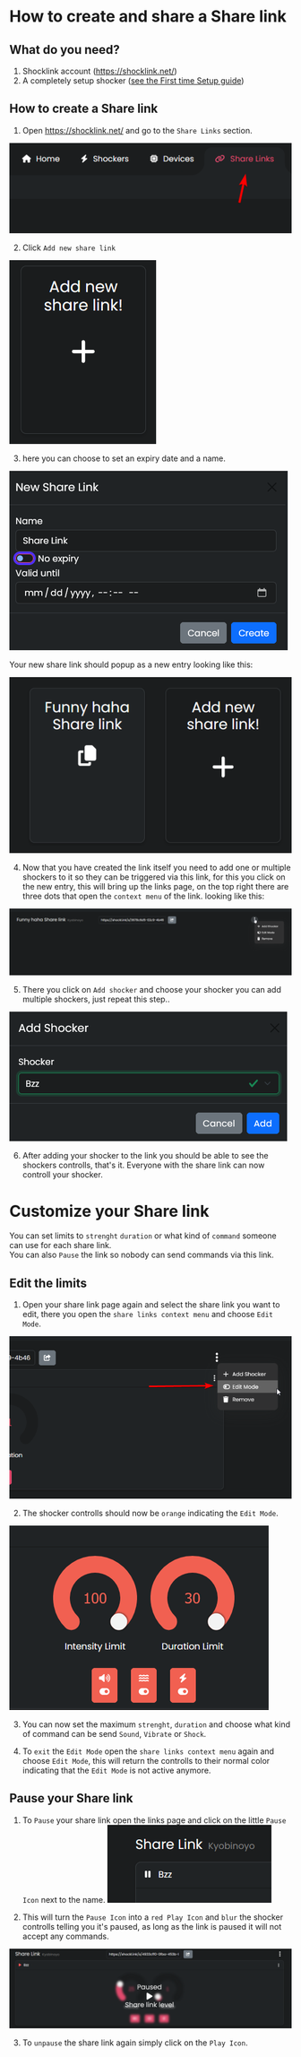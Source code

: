 # How to create and share a Share link
## What do you need?  
1. Shocklink account (https://shocklink.net/)
2. A completely setup shocker ([see the First time Setup guide](../quickstart/first-setup.md))



  ## How to create a Share link

  1. Open https://shocklink.net/ and go to the ``Share Links`` section.
  
![Image "Find add Button"](../static/kyobinoyo/findshocklinks.png)  

  2. Click ``Add new share link``

![Image "Find add Button"](../static/kyobinoyo/addnewsharelink.png)  

  3. here you can choose to set an expiry date and a name.

![Image "Find add Button"](../static/kyobinoyo/createshocklink.png)  

  Your new share link should popup as a new entry looking like this:

![Image "Find add Button"](../static/kyobinoyo/sharelinkcreated.png)  

  4. Now that you have created the link itself you need to add one or multiple shockers to it so they can be triggered via this link, for this you click on the new entry, this will bring up the links page, on the top right there are three dots that open the ``context menu`` of the link. looking like this:

![Image "Find add Button"](../static/kyobinoyo/addshockertosharelink.png)  
  
  5. There you click on ``Add shocker`` and choose your shocker you can add multiple shockers, just repeat this step..

![Image "Find add Button"](../static/kyobinoyo/addshockertosharelink2.png)  

  6.  After adding your shocker to the link you should be able to see the shockers controlls, that's it. Everyone with the share link can now controll your shocker.


   # Customize your Share link
You can set limits to ``strenght`` ``duration`` or what kind of ``command`` someone can use for each share link.  
You can also ``Pause`` the link so nobody can send commands via this link.  


  

  ## Edit the limits
  1. Open your share link page again and select the share link you want to edit, there you open the ``share links context menu`` and choose ``Edit Mode``.

![Image "Find add Button"](../static/kyobinoyo/editlinkllimits.png)  
  
  2. The shocker controlls should now be ``orange`` indicating the ``Edit Mode``.
  
![Image "Find add Button"](../static/kyobinoyo/editinterface.png)  
  
  3. You can now set the maximum ``strenght``, ``duration`` and choose what kind of command can be send ``Sound``, ``Vibrate`` or ``Shock``.

  4. To ``exit`` the ``Edit Mode`` open the ``share links context menu`` again and choose ``Edit Mode``, this will return the controlls to their normal color indicating that the ``Edit Mode`` is not active anymore.





## Pause your Share link

  1. To ``Pause`` your share link open the links page and click on the little ``Pause Icon`` next to the name.
![Image "Find add Button"](../static/kyobinoyo/pauseshocker.png)  

  2. This will turn the ``Pause Icon`` into a ``red Play Icon`` and ``blur`` the shocker controlls telling you it's paused, as long as the link is paused it will not accept any commands.

![Image "Find add Button"](../static/kyobinoyo/pausedlink.png)  

  3. To ``unpause`` the share link again simply click on the ``Play Icon``.

  

  
